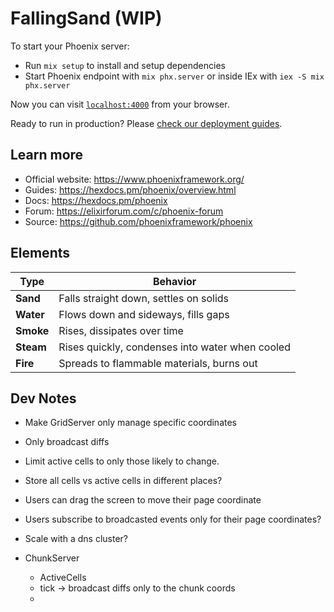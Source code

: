 # FallingSand (WIP)

To start your Phoenix server:

  * Run `mix setup` to install and setup dependencies
  * Start Phoenix endpoint with `mix phx.server` or inside IEx with `iex -S mix phx.server`

Now you can visit [`localhost:4000`](http://localhost:4000) from your browser.

Ready to run in production? Please [check our deployment guides](https://hexdocs.pm/phoenix/deployment.html).

## Learn more

  * Official website: https://www.phoenixframework.org/
  * Guides: https://hexdocs.pm/phoenix/overview.html
  * Docs: https://hexdocs.pm/phoenix
  * Forum: https://elixirforum.com/c/phoenix-forum
  * Source: https://github.com/phoenixframework/phoenix

## Elements

| Type      | Behavior                                        |
| --------- | ----------------------------------------------- |
| **Sand**  | Falls straight down, settles on solids          |
| **Water** | Flows down and sideways, fills gaps             |
| **Smoke** | Rises, dissipates over time                     |
| **Steam** | Rises quickly, condenses into water when cooled |
| **Fire**  | Spreads to flammable materials, burns out       |

## Dev Notes

* Make GridServer only manage specific coordinates
* Only broadcast diffs
* Limit active cells to only those likely to change.
* Store all cells vs active cells in different places?
* Users can drag the screen to move their page coordinate
* Users subscribe to broadcasted events only for their page coordinates?
* Scale with a dns cluster?

* ChunkServer
  * ActiveCells
  * tick -> broadcast diffs only to the chunk coords
  * 